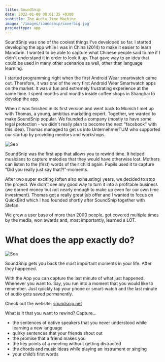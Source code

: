 ```yaml
---
title: SoundSnip
date: 2022-01-09 08:01:35 +0300
subtitle: The Audio Time Machine
image: '/images/soundsnip/coverbig.jpg'
projecttype: app
---
```


SoundSnip was one of the coolest things I've developed so far. I started developing the app while I was in China (2014) to make it easier to learn Mandarin. I wanted to be able to capture what Chinese people said to me if I didn't understand it in order to look it up. That gave way to an idea that could be used in many other scenarios as well, other than language learning.

I started programming right when the first Android Wear smartwatch came out. Therefore, it was one of the very first Android Wear Smartwatch apps on the market. It was a fun and extremely frustrating experience at the same time. I spent months and months inside coffee shops in Shanghai to develop the app.

When it was finished in its first version and went back to Munich I met up with Thomas, a young, ambitius marketing expert. Together, we wanted to make SoundSnip popular. We founded a company (mostly to have some legal protection - we didn't really plan to become the next "facebook" with this idea). Thomas managed to get us into UnternehmerTUM who supported our startup by providing mentors and workshops.

![Sea]({{site.baseurl}}/images/soundsnip/pitch.jpg)

SoundSnip was the first app that allows you to rewind time. It helped musicians to capture melodies that they would have otherwise lost. Mothers can listen to the (first) words of their child again. Pupils used it to capture "Did you really just say that?!"-moments.

After two super exciting (often also exhausting) years, we decided to stop the project. We didn't see any good way to turn it into a profitable business (we earned money but not nearly enough to make up even for our own time investment). Thomas got a really great job offer and I wanted to focus on QuickBird which I had founded shortly after SoundSnip together with Stefan.

We grew a user base of more than 2000 people, got covered multiple times by the media, won awards and, most importantly, learned a LOT.

# What does the app exactly do?

![Sea]({{site.baseurl}}/images/soundsnip/tapboom.jpg)

SoundSnip gets you back the most important moments in your life. After they happened.

With the App you can capture the last minute of what just happened. Whenever you want to. Say, you run into a moment that you would like to remember. Just quickly tap your phone or smart-watch and the last minute of audio gets saved permanently.

Check out the website: [soundsnip.net](https://soundsnip.net/)

What is it that you want to rewind?
Capture…

- the sentences of native speakers that you never understood while learning a new language
- quirky sentences that your friends shout out
- the promise that a friend makes you
- the key points of a meeting without getting distracted
- the chords and music ideas while playing an instrument or singing
- your child’s first words
